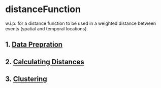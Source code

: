 # distanceFunction
w.i.p. for a distance function to be used in a weighted distance between events (spatial and temporal locations).

## 1. [Data Prepration](https://github.com/sudbasnet/distanceFunction/blob/master/documentation/dataPrepration.md) 
## 2. [Calculating Distances](https://github.com/sudbasnet/distanceFunction/blob/master/documentation/distanceCalculation.md)
## 3. [Clustering](https://github.com/sudbasnet/distanceFunction/blob/master/documentation/clustering.md)
